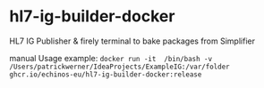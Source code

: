 # hl7-ig-builder-docker
HL7 IG Publisher &amp; firely terminal to bake packages from Simplifier

manual Usage example:
`docker run -it  /bin/bash -v /Users/patrickwerner/IdeaProjects/ExampleIG:/var/folder ghcr.io/echinos-eu/hl7-ig-builder-docker:release`
